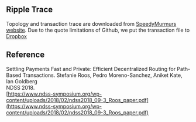 ## Ripple Trace 
Topology and transaction trace are downloaded from [SpeedyMurmurs website](https://crysp.uwaterloo.ca/software/speedymurmurs/download.php).
Due to the quote limitations of Github, we put the transaction file to [Dropbox](https://www.dropbox.com/s/yj2jvx6r8e9jad4/transactions-in-USD-jan-2013-aug-2016.txt?dl=0)  

## Reference  
Settling Payments Fast and Private: Efficient Decentralized Routing for Path-Based Transactions. Stefanie Roos, Pedro Moreno-Sanchez, Aniket Kate, Ian Goldberg  
NDSS 2018.  
[https://www.ndss-symposium.org/wp-content/uploads/2018/02/ndss2018_09-3_Roos_paper.pdf](https://www.ndss-symposium.org/wp-content/uploads/2018/02/ndss2018_09-3_Roos_paper.pdf)
